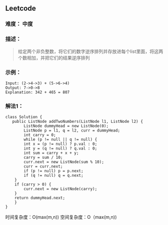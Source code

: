 ## Leetcode 

### 难度： 中度

### 描述：

> 给定两个非负整数，将它们的数字逆序排列并存放进每个list里面，将这两个数相加，并把它们的结果逆序排列


### 示例：
    Input: (2->4->3) + (5->6->4)
	Output: 7->0->8
	Explanation: 342 + 465 = 807

### 解法1：

```
class Solution {  
   public ListNode addTwoNumbers(ListNode l1, ListNode l2) {
        ListNode dummyHead = new ListNode(0);
        ListNode p = l1, q = l2, curr = dummyHead;
        int carry = 0;
        while (p != null || q != null) {
        int x = (p != null) ? p.val : 0;
        int y = (q != null) ? q.val : 0;
        int sum = carry + x + y;
        carry = sum / 10;
        curr.next = new ListNode(sum % 10);
        curr = curr.next;
        if (p != null) p = p.next;
        if (q != null) q = q.next;
    }
    if (carry > 0) {
        curr.next = new ListNode(carry);
    }
    return dummyHead.next;
    }
}
```

时间复杂度：O(max(m,n))
空间复杂度：O（max(m,n))


